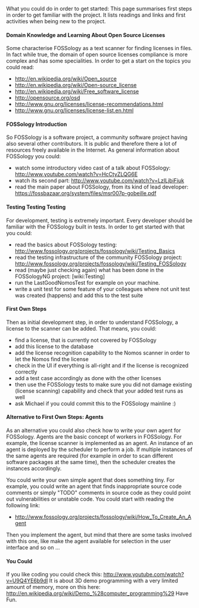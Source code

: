 What you could do in order to get started: This page summarises first steps in order to get familiar with the project. It lists readings and links and first activities when being new to the project.

#### Domain Knowledge and Learning About Open Source Licenses ####

Some characterise FOSSology as a text scanner for finding licenses in files. In fact while true, the domain of open source licenses compliance is more complex and has some specialities. In order to get a start on the topics you could read:

* http://en.wikipedia.org/wiki/Open_source
* http://en.wikipedia.org/wiki/Open-source_license
* http://en.wikipedia.org/wiki/Free_software_license
* http://opensource.org/osd
* http://www.gnu.org/licenses/license-recommendations.html
* http://www.gnu.org/licenses/license-list.en.html

#### FOSSology Introduction ####

So FOSSology is a software project, a community software project having also several other contributors. It is public and therefore there a lot of resources freely available in the Internet. As general information about FOSSology you could:

* watch some introductory video cast of a talk about FOSSology: http://www.youtube.com/watch?v=HcCtyZLQG6E
* watch its second part: http://www.youtube.com/watch?v=LzILjbiFiuk
* read the main paper about FOSSology, from its kind of lead developer: https://fossbazaar.org/system/files/msr007p-gobeille.pdf

#### Testing Testing Testing ####

For development, testing is extremely important. Every developer should be familiar with the FOSSology built in tests. In order to get started with that you could:

* read the basics about FOSSology testing: http://www.fossology.org/projects/fossology/wiki/Testing_Basics
* read the testing infrastructure of the community FOSSology project: http://www.fossology.org/projects/fossology/wiki/Testing_FOSSology
* read (maybe just checking again) what has been done in the FOSSologyNG project: [wiki:Testing]
* run the LastGoodNomosTest for example on your machine.
* write a unit test for some feature of your colleagues where not unit test was created (happens) and add this to the test suite

#### First Own Steps ####

Then as initial development step, in order to understand FOSSology, a license to the scanner can be added. That means, you could:

* find a license, that is currently not covered by FOSSology
* add this license to the database
* add the license recognition capability to the Nomos scanner in order to let the Nomos find the license
* check in the UI if everything is all-right and if the license is recognized correctly
* add a test case accordingly as done with the other licenses
* then use the FOSSology tests to make sure you did not damage existing (license scanning) capability and check that your added test runs as well
* ask Michael if you could commit this to the FOSSology mainline :)

#### Alternative to First Own Steps: Agents ####

As an alternative you could also check how to write your own agent for FOSSology. Agents are the basic concept of workers in FOSSology. For example, the license scanner is implemented as an agent. An instance of an agent is deployed by the scheduler to perform a job. If multiple instances of the same agents are required (for example in order to scan different software packages at the same time), then the scheduler creates the instances accordingly.

You could write your own simple agent that does something tiny. For example, you could write an agent that finds inappropriate source code comments or simply "TODO" comments in source code as they could point out vulnerabilities or unstable code. You could start with reading the following link:

* http://www.fossology.org/projects/fossology/wiki/How_To_Create_An_Agent

Then you implement the agent, but mind that there are some tasks involved with this one, like make the agent available for selection in the user interface and so on ...

#### You Could ####

If you like coding you could check this: http://www.youtube.com/watch?v=U9Q4YE6b9dI It is about 3D demo programming with a very limited amount of memory, more on this here: http://en.wikipedia.org/wiki/Demo_%28computer_programming%29 Have Fun.